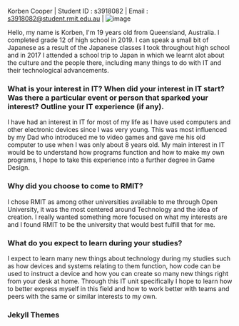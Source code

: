 Korben Cooper |
Student ID : s3918082 |
Email : s3918082@student.rmit.edu.au |
![image](https://user-images.githubusercontent.com/86160648/122664985-ec79fc00-d1e7-11eb-9413-04b63b41697b.png)

Hello, my name is Korben, I'm 19 years old from Queensland, Australia. I completed grade 12 of high school in 2019. I can speak a small bit of Japanese as a result of the Japanese classes I took throughout high school and in 2017 I attended a school trip to Japan in which we learnt alot about the culture and the people there, including many things to do with IT and their technological advancements. 

### What is your interest in IT? When did your interest in IT start? Was there a particular event or person that sparked your interest? Outline your IT experience (if any).
I have had an interest in IT for most of my life as I have used computers and other electronic devices since I was very young. This was most influenced by my Dad who introduced me to video games and gave me his old computer to use when I was only about 8 years old. My main interest in IT would be to understand how programs function and how to make my own programs, I hope to take this experience into a further degree in Game Design. 

### Why did you choose to come to RMIT?
I chose RMIT as among other universities available to me through Open University, it was the most centered around Technology and the idea of creation. I really wanted something more focused on what my interests are and I found RMIT to be the university that would best fulfill that for me. 

### What do you expect to learn during your studies?
I expect to learn many new things about technology during my studies such as how devices and systems relating to them function, how code can be used to instruct a device and how you can create so many new things right from your desk at home. Through this IT unit specifically I hope to learn how to better express myself in this field and how to work better with teams and peers with the same or similar interests to my own.


### Jekyll Themes



